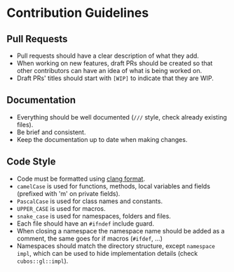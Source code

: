 # Contribution Guidelines

## Pull Requests

- Pull requests should have a clear description of what they add.
- When working on new features, draft PRs should be created so that other contributors can have an idea of what is being worked on.
- Draft PRs' titles should start with `[WIP]` to indicate that they are WIP.

## Documentation

- Everything should be well documented (`///` style, check already existing files).
- Be brief and consistent.
- Keep the documentation up to date when making changes.

## Code Style

- Code must be formatted using [clang format](https://clang.llvm.org/docs/ClangFormat.html).
- `camelCase` is used for functions, methods, local variables and fields (prefixed with 'm' on private fields).
- `PascalCase` is used for class names and constants.
- `UPPER_CASE` is used for macros.
- `snake_case` is used for namespaces, folders and files.
- Each file should have an `#ifndef` include guard.
- When closing a namespace the namespace name should be added as a comment, the same goes for if macros (`#ifdef`, ...)
- Namespaces should match the directory structure, except `namespace impl`, which can be used to hide implementation details (check `cubos::gl::impl`).

